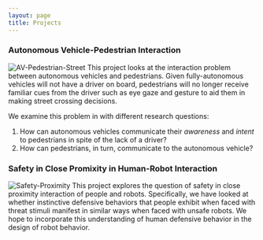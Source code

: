 ```yaml
---
layout: page
title: Projects
---
```


### Autonomous Vehicle-Pedestrian Interaction
![AV-Pedestrian-Street](https://drive.google.com/file/d/16gAprX6l6uunTEtpBidZ_bXNx9xCevAb/view?usp=sharing)
This project looks at the interaction problem between autonomous vehicles and pedestrians. Given fully-autonomous vehicles will not have a driver on board, pedestrians will no longer receive familiar cues from the driver such as eye gaze and gesture to aid them in making street crossing decisions. 

We examine this problem in with different research questions:
1. How can autonomous vehicles communicate their _awareness_ and _intent_ to pedestrians in spite of the lack of a driver?
2. How can pedestrians, in turn, communicate to the autonomous vehicle?

### Safety in Close Promixity in Human-Robot Interaction
![Safety-Proximity](https://drive.google.com/file/d/1WcYPPuBw978wKQaC62zQeHsVTRnBcMD7/view?usp=sharing)
This project explores the question of safety in close proximity interaction of people and robots. Specifically, we have looked at whether instinctive defensive behaviors that people exhibit when faced with threat stimuli manifest in similar ways when faced with unsafe robots. We hope to incorporate this understanding of human defensive behavior in the design of robot behavior.
